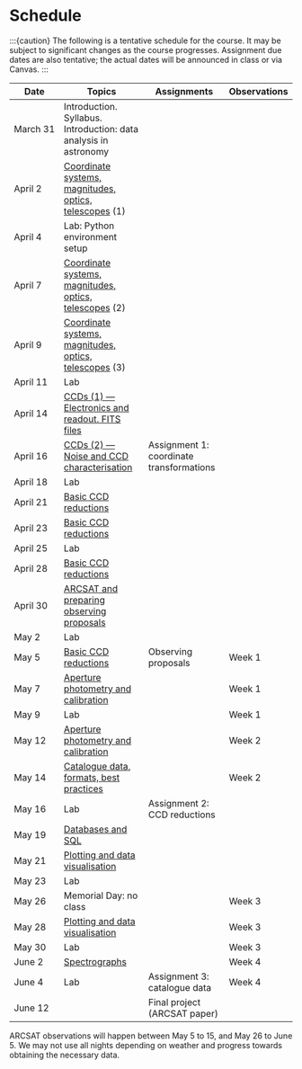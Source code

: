 # Schedule

:::{caution}
The following is a tentative schedule for the course. It may be subject to significant changes as the course progresses. Assignment due dates are also tentative; the actual dates will be announced in class or via Canvas.
:::

| Date          | Topics                                                                                                     | Assignments                              | Observations |
| ------------- | ---------------------------------------------------------------------------------------------------------- | ---------------------------------------- | ------------ |
| March&nbsp;31 | Introduction. Syllabus. <br>Introduction: data analysis in astronomy                                       |
| April&nbsp;2  | [Coordinate systems, magnitudes, optics, telescopes](./lecture_notes/intro_concepts/intro_concepts.md) (1) |                                          |              |
| April&nbsp;4  | Lab: Python environment setup                                                                              |                                          |              |
| April&nbsp;7  | [Coordinate systems, magnitudes, optics, telescopes](./lecture_notes/intro_concepts/intro_concepts.md) (2) |                                          |              |
| April&nbsp;9  | [Coordinate systems, magnitudes, optics, telescopes](./lecture_notes/intro_concepts/intro_concepts.md) (3) |                                          |              |
| April&nbsp;11 | Lab                                                                                                        |                                          |              |
| April&nbsp;14 | [CCDs (1) — Electronics and readout. FITS files](./lecture_notes/ccds/ccds.md)                             |                                          |              |
| April&nbsp;16 | [CCDs (2) — Noise and CCD characterisation](./lecture_notes/ccds/ccds.md)                                  | Assignment 1: coordinate transformations |              |
| April&nbsp;18 | Lab                                                                                                        |                                          |              |
| April&nbsp;21 | [Basic CCD reductions](./lecture_notes/ccd_reductions/ccd_reductions.md)                                   |                                          |              |
| April&nbsp;23 | [Basic CCD reductions](./lecture_notes/ccd_reductions/ccd_reductions.md)                                   |                                          |              |
| April&nbsp;25 | Lab                                                                                                        |                                          |              |
| April&nbsp;28 | [Basic CCD reductions](./lecture_notes/ccd_reductions/ccd_reductions.md)                                   |                                          |              |
| April&nbsp;30 | [ARCSAT and preparing observing proposals](./arcsat/proposals.md)                                          |                                          |              |
| May&nbsp;2    | Lab                                                                                                        |                                          |              |
| May&nbsp;5    | [Basic CCD reductions](./lecture_notes/ccd_reductions/ccd_reductions.md)                                   | Observing proposals                      | Week 1       |
| May&nbsp;7    | [Aperture photometry and calibration](./lecture_notes/photometry/photometry.md)                            |                                          | Week 1       |
| May&nbsp;9    | Lab                                                                                                        |                                          | Week 1       |
| May&nbsp;12   | [Aperture photometry and calibration](./lecture_notes/photometry/photometry.md)                            |                                          | Week 2       |
| May&nbsp;14   | [Catalogue data, formats, best practices](./lecture_notes/catalogue_data/catalogue_data.md)                |                                          | Week 2       |
| May&nbsp;16   | Lab                                                                                                        | Assignment 2: CCD reductions             |              |
| May&nbsp;19   | [Databases and SQL](./lecture_notes/databases/databases.md)                                                |                                          |              |
| May&nbsp;21   | [Plotting and data visualisation](./lecture_notes/data_visualisation/data_visualisation.md)                |                                          |              |
| May&nbsp;23   | Lab                                                                                                        |                                          |              |
| May&nbsp;26   | Memorial Day: no class                                                                                     |                                          | Week 3       |
| May&nbsp;28   | [Plotting and data visualisation](./lecture_notes/data_visualisation/data_visualisation.md)                |                                          | Week 3       |
| May&nbsp;30   | Lab                                                                                                        |                                          | Week 3       |
| June&nbsp;2   | [Spectrographs](./lecture_notes/spectrographs/spectrographs.md)                                            |                                          | Week 4       |
| June&nbsp;4   | Lab                                                                                                        | Assignment 3: catalogue data             | Week 4       |
| June&nbsp;12  |                                                                                                            | Final project (ARCSAT paper)             |              |

ARCSAT observations will happen between May 5 to 15, and May 26 to June 5. We may not use all nights depending on weather and progress towards obtaining the necessary data.
